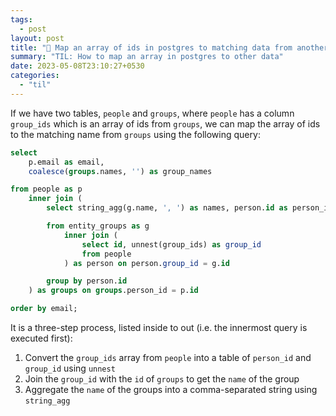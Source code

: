 ```yaml
---
tags:
  - post
layout: post
title: "📝 Map an array of ids in postgres to matching data from another table"
summary: "TIL: How to map an array in postgres to other data"
date: 2023-05-08T23:10:27+0530
categories:
  - "til"
---
```


If we have two tables, `people` and `groups`, where `people` has a column `group_ids` which is an array of ids from `groups`, we can map the array of ids to the matching name from `groups` using the following query:

```sql
select
    p.email as email,
    coalesce(groups.names, '') as group_names

from people as p
    inner join (
        select string_agg(g.name, ', ') as names, person.id as person_id

        from entity_groups as g
            inner join (
                select id, unnest(group_ids) as group_id
                from people
            ) as person on person.group_id = g.id

        group by person.id
    ) as groups on groups.person_id = p.id

order by email;
```

It is a three-step process, listed inside to out (i.e. the innermost query is executed first):

1. Convert the `group_ids` array from `people` into a table of `person_id` and `group_id` using `unnest`
2. Join the `group_id` with the `id` of `groups` to get the `name` of the group
3. Aggregate the `name` of the groups into a comma-separated string using `string_agg`
